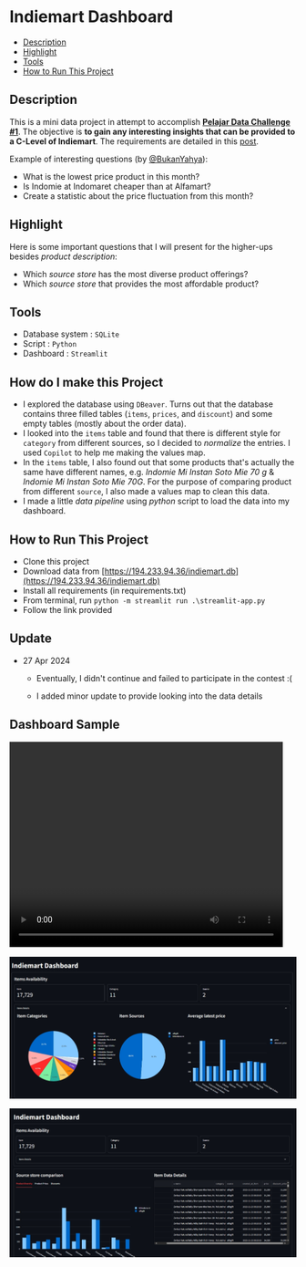 # Indiemart Dashboard

- [Description](#description)
- [Highlight](#highlight)
- [Tools](#tools)
- [How to Run This Project](#how-to-run-this-project)

## Description

This is a mini data project in attempt to accomplish [**Pelajar Data Challenge #1**](https://x.com/as_sulthoni/status/1765027539523952943?s=20). The objective is **to gain any interesting insights that can be provided to a C-Level of Indiemart**. The requirements are detailed in this [post](https://x.com/as_sulthoni/status/1765027539523952943?s=20).

Example of interesting questions (by [@BukanYahya](https://x.com/BukanYahya/status/1764307213957644590?s=20)):

- What is the lowest price product in this month?
- Is Indomie at Indomaret cheaper than at Alfamart?
- Create a statistic about the price fluctuation from this month?

## Highlight

Here is some important questions that I will present for the higher-ups besides _product description_:

- Which _source store_ has the most diverse product offerings?
- Which _source store_ that provides the most affordable product?

## Tools

- Database system : `SQLite`
- Script : `Python`
- Dashboard : `Streamlit`

## How do I make this Project

- I explored the database using `DBeaver`. Turns out that the database contains three filled tables (`items`, `prices`, and `discount`) and some empty tables (mostly about the order data).
- I looked into the `items` table and found that there is different style for `category` from different sources, so I decided to _normalize_ the entries. I used `Copilot` to help me making the values map.
- In the `items` table, I also found out that some products that's actually the same have different names, e.g. _Indomie Mi Instan Soto Mie 70 g_ & _Indomie Mi Instan Soto Mie 70G_. For the purpose of comparing product from different `source`, I also made a values map to clean this data.
- I made a little _data pipeline_ using _python_ script to load the data into my dashboard.

## How to Run This Project

- Clone this project
- Download data from [https://194.233.94.36/indiemart.db](https://194.233.94.36/indiemart.db)
- Install all requirements (in requirements.txt)
- From terminal, run `python -m streamlit run .\streamlit-app.py`
- Follow the link provided

## Update

- 27 Apr 2024

    - Eventually, I didn't continue and failed to participate in the contest :\(

    - I added minor update to provide looking into the data details

## Dashboard Sample

<video width="480" height="360" controls>
  <source src="./Recording 2024-04-27 171602.mp4" type="video/mp4">
</video>

![Dashboard-1](./screenshot-1714212986786.png)

![Dashboard-2](./screenshot-1714213014926.png)